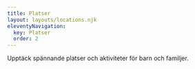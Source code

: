 ```yaml
---
title: Platser
layout: layouts/locations.njk
eleventyNavigation:
  key: Platser
  order: 2
---
```


Upptäck spännande platser och aktiviteter för barn och familjer. 